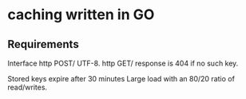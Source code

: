 # caching written in GO

## Requirements
Interface
http POST/<key> UTF-8.
http GET/<key> response is 404 if no such key.

Stored keys expire after 30 minutes
Large load with an 80/20 ratio of read/writes.
